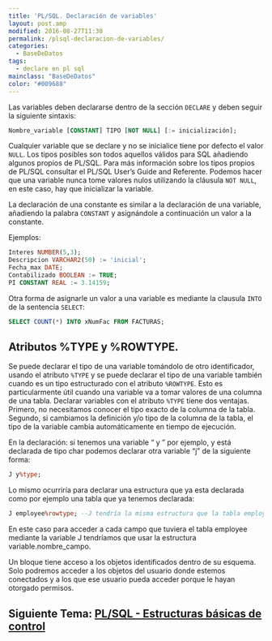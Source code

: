 ```yaml
---
title: 'PL/SQL. Declaración de variables'
layout: post.amp
modified: 2016-08-27T11:30
permalink: /plsql-declaracion-de-variables/
categories:
  - BaseDeDatos
tags:
  - declare en pl sql
mainclass: "BaseDeDatos"
color: "#009688"
---
```


Las variables deben declararse dentro de la sección `DECLARE` y deben seguir la siguiente sintaxis:

```sql
Nombre_variable [CONSTANT] TIPO [NOT NULL] [:= inicialización];
```

<!--more-->

Cualquier variable que se declare y no se inicialice tiene por defecto el valor `NULL`. Los tipos posibles son todos aquellos válidos para SQL añadiendo algunos propios de PL/SQL. Para más información sobre los tipos propios de PL/SQL consultar el PL/SQL User’s Guide and Referente. Podemos hacer que una variable nunca tome valores nulos utilizando la cláusula `NOT NULL`, en este caso, hay que inicializar la variable.


La declaración de una constante es similar a la declaración de una variable, añadiendo la palabra `CONSTANT` y asignándole a continuación un valor a la constante.

Ejemplos:

```sql
Interes NUMBER(5,3);
Descripcion VARCHAR2(50) := 'inicial';
Fecha_max DATE;
Contabilizado BOOLEAN := TRUE;
PI CONSTANT REAL := 3.14159;

```

Otra forma de asignarle un valor a una variable es mediante la clausula `INTO` de la sentencia `SELECT`:

```sql
SELECT COUNT(*) INTO xNumFac FROM FACTURAS;
```

## Atributos %TYPE y %ROWTYPE.

Se puede declarar el tipo de una variable tomándolo de otro identificador, usando el atributo `%TYPE` y se puede declarar el tipo de una variable también cuando es un tipo estructurado con el atributo `%ROWTYPE`. Esto es particularmente útil cuando una variable va a tomar valores de una columna de una tabla. Declarar variables con el atributo `%TYPE` tiene dos ventajas. Primero, no necesitamos conocer el tipo exacto de la columna de la tabla. Segundo, si cambiamos la definición y/o tipo de la columna de la tabla, el tipo de la variable cambia automáticamente en tiempo de ejecución.

En la declaración: si tenemos una variable “ y ” por ejemplo, y está declarada de tipo char podemos declarar otra variable “j” de la siguiente forma:

```sql
J y%type;
```

Lo mismo ocurriría para declarar una estructura que ya esta declarada como por ejemplo una tabla que ya tenemos declarada:

```sql
J employee%rowtype; --J tendría la misma estructura que la tabla employee.
```

En este caso para acceder a cada campo que tuviera el tabla employee mediante la variable J tendríamos que usar la estructura variable.nombre_campo.

Un bloque tiene acceso a los objetos identificados dentro de su esquema. Solo podremos acceder a los objetos del usuario donde estemos conectados y a los que ese usuario pueda acceder porque le hayan otorgado permisos.


## Siguiente Tema: [PL/SQL - Estructuras básicas de control][1]

 [1]: https://elbauldelprogramador.com/plsql-estructuras-basicas-de-control/

